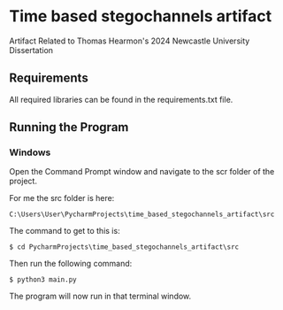 # Time based stegochannels artifact
Artifact Related to Thomas Hearmon's 2024 Newcastle University Dissertation

## Requirements
All required libraries can be found in the requirements.txt file.

## Running the Program
### Windows
Open the Command Prompt window and navigate to the scr folder of the project.

For me the src folder is here:
```
C:\Users\User\PycharmProjects\time_based_stegochannels_artifact\src
```
The command to get to this is:
```
$ cd PycharmProjects\time_based_stegochannels_artifact\src
```
Then run the following command:
```
$ python3 main.py
```
The program will now run in that terminal window.
